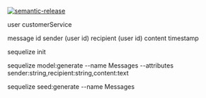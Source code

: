 [![semantic-release](https://img.shields.io/badge/%20%20%F0%9F%93%A6%F0%9F%9A%80-semantic--release-e10079.svg)](https://github.com/semantic-release/semantic-release)


user           customerService

message
    id
    sender (user id)
    recipient (user id)
    content
    timestamp

sequelize init

sequelize model:generate --name Messages --attributes sender:string,recipient:string,content:text

sequelize seed:generate --name Messages